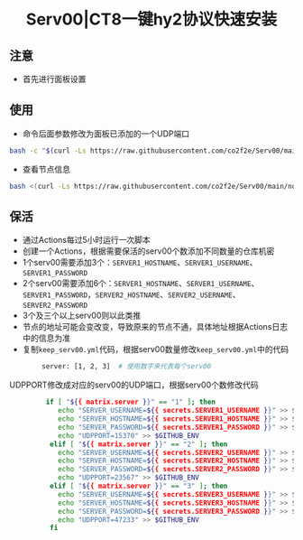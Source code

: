 <h1 align="center">
  Serv00|CT8一键hy2协议快速安装
</h1>

## 注意
* 首先进行面板设置

## 使用
* 命令后面参数修改为面板已添加的一个UDP端口
```bash
bash -c "$(curl -Ls https://raw.githubusercontent.com/co2f2e/Serv00/main/singbox_install.sh)" -- 9999
```
* 查看节点信息
```bash
bash <(curl -Ls https://raw.githubusercontent.com/co2f2e/Serv00/main/node_info.sh)
```
## 保活
* 通过Actions每过5小时运行一次脚本
* 创建一个Actions，根据需要保活的serv00个数添加不同数量的仓库机密
* 1个serv00需要添加3个：`SERVER1_HOSTNAME`、`SERVER1_USERNAME`、`SERVER1_PASSWORD`
* 2个serv00需要添加6个：`SERVER1_HOSTNAME`、`SERVER1_USERNAME`、`SERVER1_PASSWORD`，`SERVER2_HOSTNAME`、`SERVER2_USERNAME`、`SERVER2_PASSWORD`
* 3个及三个以上serv00则以此类推
* 节点的地址可能会变改变，导致原来的节点不通，具体地址根据Actions日志中的信息为准
* 复制`keep_serv00.yml`代码，根据serv00数量修改`keep_serv00.yml`中的代码
```bash
        server: [1, 2, 3]  # 使用数字来代表每个serv00
```
UDPPORT修改成对应的serv00的UDP端口，根据serv00个数修改代码
```bash
         if [ "${{ matrix.server }}" == "1" ]; then
            echo "SERVER_USERNAME=${{ secrets.SERVER1_USERNAME }}" >> $GITHUB_ENV
            echo "SERVER_HOSTNAME=${{ secrets.SERVER1_HOSTNAME }}" >> $GITHUB_ENV
            echo "SERVER_PASSWORD=${{ secrets.SERVER1_PASSWORD }}" >> $GITHUB_ENV
            echo "UDPPORT=15370" >> $GITHUB_ENV
          elif [ "${{ matrix.server }}" == "2" ]; then
            echo "SERVER_USERNAME=${{ secrets.SERVER2_USERNAME }}" >> $GITHUB_ENV
            echo "SERVER_HOSTNAME=${{ secrets.SERVER2_HOSTNAME }}" >> $GITHUB_ENV
            echo "SERVER_PASSWORD=${{ secrets.SERVER2_PASSWORD }}" >> $GITHUB_ENV
            echo "UDPPORT=23567" >> $GITHUB_ENV
          elif [ "${{ matrix.server }}" == "3" ]; then
            echo "SERVER_USERNAME=${{ secrets.SERVER3_USERNAME }}" >> $GITHUB_ENV
            echo "SERVER_HOSTNAME=${{ secrets.SERVER3_HOSTNAME }}" >> $GITHUB_ENV
            echo "SERVER_PASSWORD=${{ secrets.SERVER3_PASSWORD }}" >> $GITHUB_ENV
            echo "UDPPORT=47233" >> $GITHUB_ENV
          fi
```













